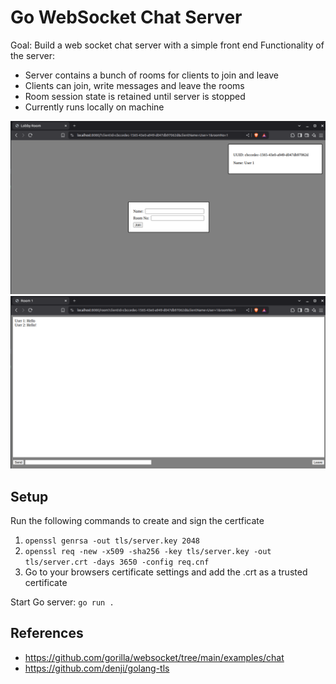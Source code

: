 # Go WebSocket Chat Server
Goal: Build a web socket chat server with a simple front end
Functionality of the server:
* Server contains a bunch of rooms for clients to join and leave
* Clients can join, write messages and leave the rooms
* Room session state is retained until server is stopped
* Currently runs locally on machine

![alt text](lobby.png)
![alt text](room.png)

## Setup
Run the following commands to create and sign the certficate
1. ```openssl genrsa -out tls/server.key 2048```
2. ```openssl req -new -x509 -sha256 -key tls/server.key -out tls/server.crt -days 3650 -config req.cnf```
3. Go to your browsers certificate settings and add the .crt as a trusted certificate

Start Go server: ```go run .```

## References
* https://github.com/gorilla/websocket/tree/main/examples/chat
* https://github.com/denji/golang-tls
